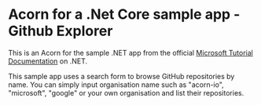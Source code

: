 # Acorn for a .Net Core sample app - Github Explorer

This is an Acorn for the sample .NET app from the official [Microsoft Tutorial Documentation](https://learn.microsoft.com/en-us/aspnet/core/host-and-deploy/scaling-aspnet-apps/scaling-aspnet-apps?view=aspnetcore-7.0&tabs=login-azure-cli) on .NET. 


This sample app uses a search form to browse GitHub repositories by name. You can simply input organisation name such as "acorn-io", "microsoft", "google" or your own organisation and list their repositories.